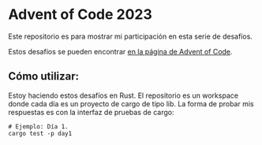 # Advent of Code 2023

Este repositorio es para mostrar mi participación en esta serie de desafíos.

Estos desafíos se pueden encontrar [en la página de Advent of Code](https://adventofcode.com/2023).

## Cómo utilizar:

Estoy haciendo estos desafíos en Rust. El repositorio es un workspace donde cada día es un proyecto de cargo de tipo lib. La forma de probar mis respuestas es con la interfaz de pruebas de cargo:

```shell
# Ejemplo: Día 1.
cargo test -p day1 
```
